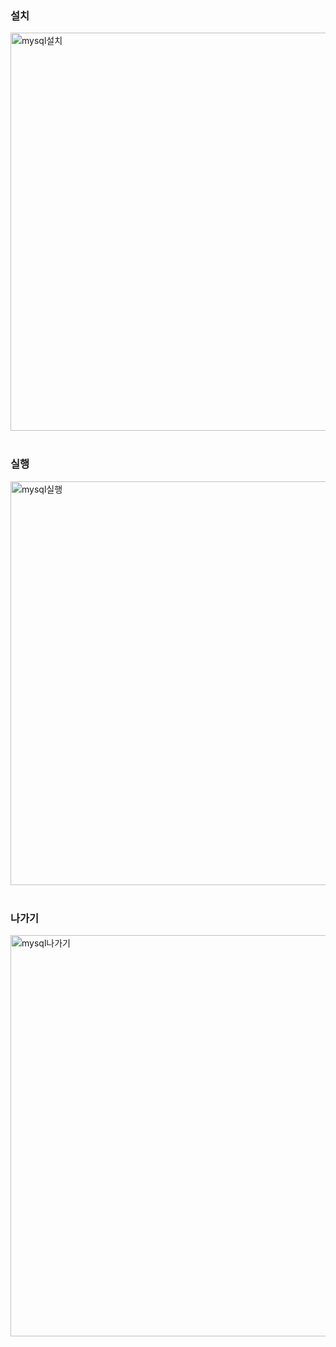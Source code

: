 ### 설치
<img width="637" alt="mysql설치" src="https://github.com/minkim7704/DataScience/assets/49539711/429084fd-d095-452c-8eac-5e7f3c613b52"><br><br>

### 실행
<img width="646" alt="mysql실행" src="https://github.com/minkim7704/DataScience/assets/49539711/4411fb48-5770-4d46-8ebc-3da6dc24a969"><br><br>

### 나가기
<img width="642" alt="mysql나가기" src="https://github.com/minkim7704/DataScience/assets/49539711/d6013227-477f-487b-b7ca-533b0bfd5825"><br><br>


